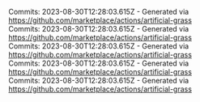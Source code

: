 Commits: 2023-08-30T12:28:03.615Z - Generated via https://github.com/marketplace/actions/artificial-grass
<br>
Commits: 2023-08-30T12:28:03.615Z - Generated via https://github.com/marketplace/actions/artificial-grass
<br>
Commits: 2023-08-30T12:28:03.615Z - Generated via https://github.com/marketplace/actions/artificial-grass
<br>
Commits: 2023-08-30T12:28:03.615Z - Generated via https://github.com/marketplace/actions/artificial-grass
<br>
Commits: 2023-08-30T12:28:03.615Z - Generated via https://github.com/marketplace/actions/artificial-grass
<br>
